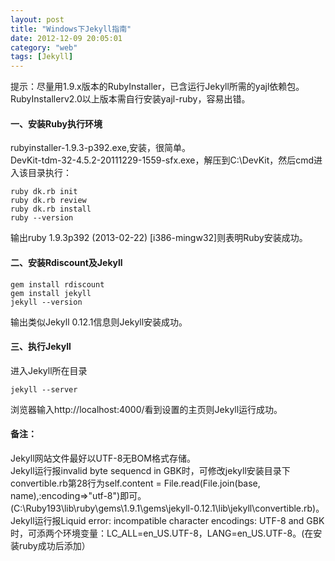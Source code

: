 ```yaml
---
layout: post
title: "Windows下Jekyll指南"
date: 2012-12-09 20:05:01
category: "web"
tags: [Jekyll]
---
```

提示：尽量用1.9.x版本的RubyInstaller，已含运行Jekyll所需的yajl依赖包。RubyInstallerv2.0以上版本需自行安装yajl-ruby，容易出错。  

#### 一、安装Ruby执行环境
rubyinstaller-1.9.3-p392.exe,安装，很简单。  
DevKit-tdm-32-4.5.2-20111229-1559-sfx.exe，解压到C:\DevKit，然后cmd进入该目录执行：  

```
ruby dk.rb init
ruby dk.rb review
ruby dk.rb install
ruby --version
```
输出ruby 1.9.3p392 (2013-02-22) [i386-mingw32]则表明Ruby安装成功。<!-- more -->  

#### 二、安装Rdiscount及Jekyll
```
gem install rdiscount
gem install jekyll
jekyll --version
```
输出类似Jekyll 0.12.1信息则Jekyll安装成功。

#### 三、执行Jekyll
进入Jekyll所在目录

```
jekyll --server
```
浏览器输入http://localhost:4000/看到设置的主页则Jekyll运行成功。

#### 备注：
Jekyll网站文件最好以UTF-8无BOM格式存储。  
Jekyll运行报invalid byte sequencd in GBK时，可修改jekyll安装目录下convertible.rb第28行为self.content = File.read(File.join(base, name),:encoding=>"utf-8")即可。(C:\Ruby193\lib\ruby\gems\1.9.1\gems\jekyll-0.12.1\lib\jekyll\convertible.rb)。  
Jekyll运行报Liquid error: incompatible character encodings: UTF-8 and GBK时，可添两个环境变量：LC_ALL=en_US.UTF-8，LANG=en_US.UTF-8。(在安装ruby成功后添加）  
